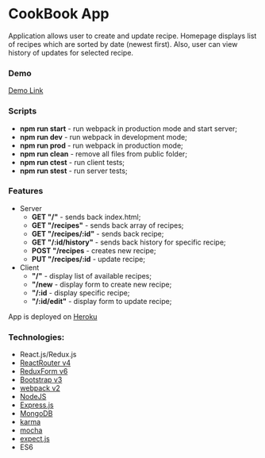 # CookBook App
Application allows user to create and update recipe.
Homepage displays list of recipes which are sorted by date (newest first).
Also, user can view history of updates for selected recipe.

### Demo
<a target="_blank" href="https://thawing-lake-27685.herokuapp.com/">Demo Link</a>

### Scripts
- **npm run start** - run webpack in production mode and start server;
- **npm run dev** - run webpack in development mode;
- **npm run prod** - run webpack in production mode;
- **npm run clean** - remove all files from public folder;
- **npm run ctest** - run client tests;
- **npm run stest** - run server tests;


### Features
- Server
    - **GET "/"** - sends back index.html;
    - **GET "/recipes"** - sends back array of recipes;
    - **GET "/recipes/:id"** - sends back recipe;
    - **GET "/:id/history"** - sends back history for specific recipe;
    - **POST "/recipes** - creates new recipe;
    - **PUT "/recipes/:id** - update recipe;
- Client
    - **"/"** - display list of available recipes;
    - **"/new** - display form to create new recipe;
    - **"/:id** - display specific recipe;
    - **"/:id/edit"** - display form to update recipe;

App is deployed on [Heroku]

### Technologies:
- React.js/Redux.js
- [ReactRouter v4][rr]
- [ReduxForm v6][rf]
- [Bootstrap v3][bts]
- [webpack v2][wp]
- [NodeJS]
- [Express.js]
- [MongoDB][mongo]
- [karma]
- [mocha]
- [expect.js]
- ES6




[heroku]: <https://www.heroku.com/>
[rf]: http://redux-form.com/6.6.3/
[rr]: <https://reacttraining.com/react-router/>
[nodejs]: <http://nodejs.org>
[express.js]: <http://expressjs.com>
[bts]: http://getbootstrap.com/
[wp]: https://webpack.js.org/
[karma]: https://karma-runner.github.io/1.0/index.html
[mocha]: https://mochajs.org/
[expect.js]: https://github.com/mjackson/expect
[mongo]: https://www.mongodb.com/




